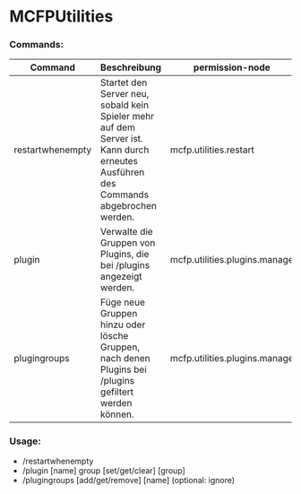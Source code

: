 # MCFPUtilities

### Commands:

| Command | Beschreibung | permission-node | 
 |---------|-------------|-----------------| 
 | restartwhenempty | Startet den Server neu, sobald kein Spieler mehr auf dem Server ist. Kann durch erneutes Ausführen des Commands abgebrochen werden. | mcfp.utilities.restart | 
 | plugin | Verwalte die Gruppen von Plugins, die bei /plugins angezeigt werden. |  mcfp.utilities.plugins.manage | 
 | plugingroups | Füge neue Gruppen hinzu oder lösche Gruppen, nach denen Plugins bei /plugins gefiltert werden können. | mcfp.utilities.plugins.manage | 

### Usage:

- /restartwhenempty
- /plugin [name] group [set/get/clear] [group]
- /plugingroups [add/get/remove] [name] (optional: ignore)
